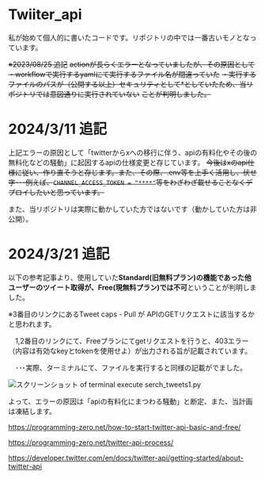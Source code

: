 # Twiiter_api
私が始めて個人的に書いたコードです。リポジトリの中では一番古いモノとなっています。

~~※2023/08/25 追記~~
~~actionが長らくエラーとなっていましたが、その原因として~~
~~・workflowで実行するyamlにて実行するファイル名が間違っていた~~
~~・実行するファイルのパスが（公開する以上）セキュリティとして*としていたため、当リポジトリでは意図通りに実行されていない~~
~~ことが判明しました。~~

# 2024/3/11 追記
上記エラーの原因として「twitterからxへの移行に伴う、apiの有料化やその後の無料化などの騒動」に起因するapiの仕様変更と存じています。
~~今後はxのapi仕様に従い、作り直そうと存じます。また、その際、.env等を上手く活用し、伏せ字･･･例えば、`CHANNEL_ACCESS_TOKEN = "****"`等をわざわざ載せることなくデプロイしたいと思っています。~~

また、当リポジトリは実際に動かしていた方ではないです（動かしていた方は非公開）。

# 2024/3/21 追記

以下の参考記事より、使用していた**Standard(旧無料プラン)の機能であった他ユーザーのツイート取得が、Free(現無料プラン)では不可**ということが判明しました。

※3番目のリンクにあるTweet caps - Pull が APIのGETリクエストに該当するかと思われます。

　1,2番目のリンクにて、Freeプランにてgetリクエストを行うと、403エラー（内容は有効なkeyとtokenを使用せよ）が出力される旨が記載されています。

 　･･･実際、ターミナルにて、ファイルを実行すると同様の記載がでました。

![スクリーンショット of terminal execute serch_tweets1.py](https://images.microcms-assets.io/assets/7ac15f6666c24a5f88467fd874441472/b22c21e0c00b42ac91114c6211cd6f62/x_api%E3%81%AE%E9%96%8B%E7%99%BA%E4%B8%AD%E6%AD%A2.png)

よって、エラーの原因は「apiの有料化にまつわる騒動」と断定、また、当計画は凍結します。


https://programming-zero.net/how-to-start-twitter-api-basic-and-free/

https://programming-zero.net/twitter-api-process/

https://developer.twitter.com/en/docs/twitter-api/getting-started/about-twitter-api
